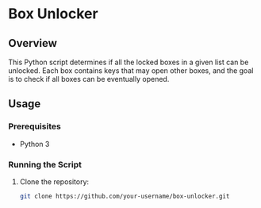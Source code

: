 # Box Unlocker

## Overview

This Python script determines if all the locked boxes in a given list can be unlocked. Each box contains keys that may open other boxes, and the goal is to check if all boxes can be eventually opened.

## Usage

### Prerequisites

- Python 3

### Running the Script

1. Clone the repository:

   ```bash
   git clone https://github.com/your-username/box-unlocker.git

